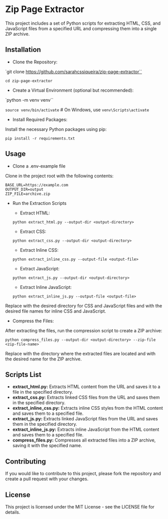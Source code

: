 # Zip Page Extractor

This project includes a set of Python scripts for extracting HTML, CSS, and JavaScript files from a specified URL and compressing them into a single ZIP archive.

## Installation

- Clone the Repository:


`git clone https://github.com/sarahcssiqueira/zip-page-extractor``

`cd zip-page-extractor`

- Create a Virtual Environment (optional but recommended):

`python -m venv venv``

`source venv/bin/activate`  # On Windows, use `venv\Scripts\activate`

- Install Required Packages:

Install the necessary Python packages using pip:

`pip install -r requirements.txt`

## Usage

- Clone a .env-example file

Clone in the project root with the following contents:

```
BASE_URL=https://example.com
OUTPUT_DIR=output
ZIP_FILE=archive.zip
```

- Run the Extraction Scripts

    - Extract HTML:

    `python extract_html.py --output-dir <output-directory>`

    - Extract CSS:

    `python extract_css.py --output-dir <output-directory>`

    - Extract Inline CSS:

    `python extract_inline_css.py --output-file <output-file>`

    - Extract JavaScript:

    `python extract_js.py --output-dir <output-directory>`

    - Extract Inline JavaScript:

    `python extract_inline_js.py --output-file <output-file>`

Replace <output-directory> with the desired directory for CSS and JavaScript files and <output-file> with the desired file names for inline CSS and JavaScript.

- Compress the Files:

After extracting the files, run the compression script to create a ZIP archive:

`python compress_files.py --output-dir <output-directory> --zip-file <zip-file-name>`

Replace <output-directory> with the directory where the extracted files are located and <zip-file-name> with the desired name for the ZIP archive.

## Scripts List

- **extract_html.py:** Extracts HTML content from the URL and saves it to a file in the specified directory.
- **extract_css.py:** Extracts linked CSS files from the URL and saves them in the specified directory.
- **extract_inline_css.py:** Extracts inline CSS styles from the HTML content and saves them to a specified file.
- **extract_js.py:** Extracts linked JavaScript files from the URL and saves them in the specified directory.
- **extract_inline_js.py:** Extracts inline JavaScript from the HTML content and saves them to a specified file.
- **compress_files.py:** Compresses all extracted files into a ZIP archive, saving it with the specified name.

## Contributing

If you would like to contribute to this project, please fork the repository and create a pull request with your changes.

## License

This project is licensed under the MIT License - see the LICENSE file for details.